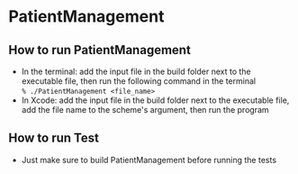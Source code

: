 # PatientManagement

## How to run PatientManagement
+ In the terminal: add the input file in the build folder next to the executable file, then run the following command in the terminal <br>`% ./PatientManagement <file_name>`
+ In Xcode: add the input file in the build folder next to the executable file, add the file name to the scheme's argument, then run the program
## How to run Test
+ Just make sure to build PatientManagement before running the tests
